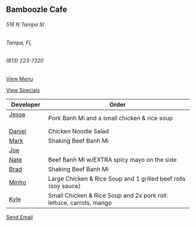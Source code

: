 ## Bamboozle Cafe
###### 516 N Tampa St
###### Tampa, FL
###### (813) 223-7320

[View Menu](http://bamboozlecafe.com/bamboozle-cafe-lunch-menu/)

[View Specials](http://bamboozlecafe.com/bamboozle-cafe-lunch-specials/)

Developer     | Order
--------------|---------------------
[Jesse](https://github.com/jessecurry)              | Pork Banh Mi and a small chicken & rice soup
[Daniel](https://github.com/dtartaglia)             | Chicken Noodle Salad
[Mark](http://github.com/mark-smithtb)              | Shaking Beef Banh Mi
[Joe](https://github.com/Montchat)                  | 
[Nate](https://github.com/thunemn)                  | Beef Banh Mi w/EXTRA spicy mayo on the side
[Brad](https://github.com/bself)                    | Shaking Beef Banh Mi
[Minho](https://github.com/minhochoi)               | Large Chicken & Rice Soup and 1 grilled beef rolls (soy sauce)
[Kyle](https://github.com/kjswartz)                 | Small Chicken & Rice Soup and 2x pork roll: lettuce, carrots, mango


<a href="mailto:info@bamboozlecafe.com?cc=bamboozlecafe@gmail.com&subject=11:30am%20Haneke%20Design%20Developer Lunch&body=https%3A%2F%2Fgithub.com%2Fhanekedesign%2Fdeveloper-lunch%2Fblob%2Fmaster%2Fbamboozle.md">Send Email</a>
